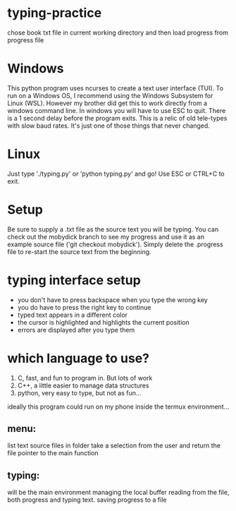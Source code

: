 # typing-practice
chose book txt file in current working directory and then load progress from progress file

# Windows
This python program uses ncurses to create a text user interface (TUI). To run on a Windows OS, I recommend using the Windows Subsystem for Linux (WSL). However my brother did get this to work directly from a windows command line. In windows you will have to use ESC to quit. There is a 1 second delay before the program exits. This is a relic of old tele-types with slow baud rates. It's just one of those things that never changed.

# Linux
Just type './typing.py' or 'python typing.py' and go! Use ESC or CTRL+C to exit.

# Setup
Be sure to supply a .txt file as the source text you will be typing. You can check out the mobydick branch to see my progress and use it as an example source file ('git checkout mobydick'). Simply delete the .progress file to re-start the source text from the beginning.

# typing interface setup
* you don't have to press backspace when you type the wrong key
* you do have to press the right key to continue
* typed text appears in a different color
* the cursor is highlighted and highlights the current position
* errors are displayed after you type them
 
# which language to use?
 1. C, fast, and fun to program in. But lots of work
 2. C++, a little easier to manage data structures
 3. python, very easy to type, but not as fun...
 
ideally this program could run on my phone inside the termux environment...

## menu:
list text source files in folder
take a selection from the user and return the file pointer to the main function
	
## typing:
will be the main environment managing the local buffer
reading from the file, both progress and typing text.
saving progress to a file
	
